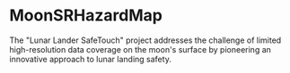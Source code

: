 # MoonSRHazardMap
The "Lunar Lander SafeTouch" project addresses the challenge of limited high-resolution data coverage on the moon's surface by pioneering an innovative approach to lunar landing safety. 
